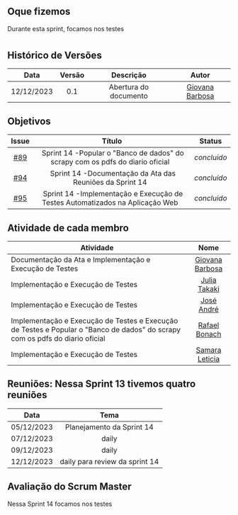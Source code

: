 ## Oque fizemos

Durante esta sprint, focamos nos testes

#

## Histórico de Versões

| Data       | Versão | Descrição                                 | Autor             |
| :--------: | :----: | :--------------------:                    | :---------------: |
| 12/12/2023 |  0.1   | Abertura do documento                     | [Giovana Barbosa ](https://github.com/gio221) |

## Objetivos

|                            Issue                             |              Título               |                    Status                     |
| :----------------------------------------------------------: | :-------------------------------: | :-------------------------------------------------: |
| [#89](https://github.com/unb-mds/2023-2-Squad07/issues/89) |  Sprint 14 -Popular o "Banco de dados" do scrapy com os pdfs do diario oficial   |_concluido_|
| [#94](https://github.com/unb-mds/2023-2-Squad07/issues/94) |  Sprint 14 -Documentação da Ata das Reuniões da Sprint 14   |_concluido_|
| [#95](https://github.com/unb-mds/2023-2-Squad07/issues/95) |  Sprint 14 -Implementação e Execução de Testes Automatizados na Aplicação Web   |_concluido_ |

## Atividade de cada membro
 Atividade        |                                                                           Nome                                                                            |
| ------------- | :-------------------------------------------------------------------------------------------------------------------------------------------------------: |
|Documentação da Ata e Implementação e Execução de Testes|                                                    [Giovana Barbosa ](https://github.com/gio221)                                                    |
|Implementação e Execução de Testes |                                                    [Julia Takaki](https://github.com/juliatakaki)                                                    |
|Implementação e Execução de Testes|                [José André](https://github.com/joseandre25)                                                     |
| Implementação e Execução de Testes e Execução de Testes e Popular o "Banco de dados" do scrapy com os pdfs do diario oficial|                                                    [Rafael Bonach](https://github.com/RafaBonach)                                                    |
|  Implementação e Execução de Testes |                                                    [Samara Leticia](https://github.com/samarawwleticia)       |  

## Reuniões: Nessa Sprint 13 tivemos quatro reuniões

| Data       | Tema                             
| :---------:| :---------------------------------------------:      
| 05/12/2023 |  Planejamento da Sprint 14
| 07/12/2023 |  daily  
| 09/12/2023 |  daily 
| 12/12/2023 |  daily  para review da sprint 14

## Avaliação do Scrum Master

Nessa Sprint 14 focamos nos testes
